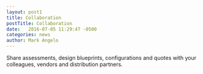 ```yaml
---
layout: post1
title: Collaboration
postTitle: Collaboration
date:   2016-07-05 11:29:47 -0500
categories: news
author: Mark Angelo
---
```


Share assessments, design blueprints, configurations and quotes with your colleagues, vendors and distribution partners.
